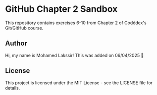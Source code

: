 # GitHub Chapter 2 Sandbox

This repository contains exercises 6-10 from Chapter 2 of Codédex's Git/GitHub course.

## Author
Hi, my name is Mohamed Lakssir! This was added on 06/04/2025 🚀

## License
This project is licensed under the MIT License - see the LICENSE file for details.
